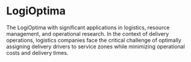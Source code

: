 # LogiOptima
The LogiOptima with significant applications in logistics, resource management, and operational  research. In the context of delivery operations, logistics companies face the critical challenge of  optimally assigning delivery drivers to service zones while minimizing operational costs and  delivery times.
